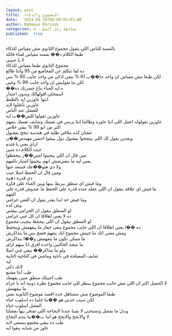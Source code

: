 ```yaml
---
layout: post
title:  المجموع والذكاء
date:   2024-04-10T00:00:01+03:00
author: Mahmoud Marzouk
categories: 4 - مغالطة رجل القشّ
published:  true
---
```

بالنسبة للناس اللي بتقول مجموع الثانوي مش مقياس للذكاء\
طبعا الكلام د�� نفسه مقياس لغباء قائله\
لا يا حبيبي\
مجموع الثانوي طبعا مقياس للذكاء\
ده لما تتكلم عن المجاميع من 95 وانتا طالع\
لكن طبعا مش مقياس ان واحد جا��ب 61 % يبقي اذكي من واحد جايب 60 %
بس\
لكن ما تقوليش ان واحد جايب 99 % وغبي\
��ه ايه الغباء بتاع حضرتك ده\
اسمحلي اقولهالك وبدون اعتذار\
انتوا عاوزين ايه بالظبط\
عاوزين تأصّلوا لايه\
للفشل عند الناس\
عاوزين تقولوا للش��ب ايه\
عاوزين تقولوله اعمل اللي انتا عاوزه وطالما انتا برنس في نفسك وشايف نفسك
بتفهم اكتر من ابو 99 % يبقي خلاص\
عشان كده بنلاقي طلبة في هندسة تنجح بمقبول\
وبعدين يقول لك اللي بينجحوا بمقبول دول بيبقوا احسن مهندس��ن\
ازاي يعني يا فندم\
جبت الكلام ده منين\
مين قال ان اللي بيجيبوا امتي��ز بيحفظوا\
يعني ليه ما بتفترضش انهم بيجيبوا امتياز بالفهم\
ولا دي هتو��عك فبتبعد عنها\
ومين قال ان الحفظ اصلا عيب\
دي قدرة ذهنية\
وما فيش اي منطق بيربط بينها وبين الغباء علي فكرة\
ما فيش اي علاقة بتقول ان اللي عقله عنده قدرة علي الحفظ ما عندوش قدرة
علي الفهم\
وما فيش حد ابدا يقدر يقول ان الغني حرامي\
وش كده\
لو المنطق بيقول ان الحرامي بيغتني\
ده لا يعني اطلاقا ان كل غني حرامي\
لو المنطق بيقول ان اللي بيحفظ بيجيب مجموع\
ده ��ا يعني اطلاقا ان اللي جايب مجموع يبقي حمار ما بيفهمش
وبيحفظ\
ومش معني انك ما جبتش مجموع انك بتفهم فشخ بس ما بتذاكرش\
ما ممكن تكون ما بتفهمش و��ا بتذاكرش\
ما نتيجة الحالتين واحدة افرق انا بينهم ازاي\
ولو ما بتذاكر�� تبقي غبي اصلا\
شايف المصلحة في ناحية وماشي في الناحية التانية\
ليه\
لانك ذكي\
طب انتا مقتنع\
طب اجيبلك منطق منين يفهمك\
لا الجميل اكتر ان اللي مش جايب مجموع بينظر للي جايب مجموع نظرة دونية
انه يا حرام ما بيفهمش\
طبعا الموضوع مش مستاهل حدة اقصد موضوع الثانوية يعني\
لكن سبب حدتي هو ��ننا خلينا ده اسلوب حياة\
الفشل اسلوب حياة\
وبدل ما نفشل ونستخبي لا بقينا عندنا البجاحة اللي نفتخر بيها
بفشلنا\
لا والابجح والابجح هو اننا ب��ينا بنذم النجاح\
طب ده يبقي مجتمع بيسعي لايه\
عاوز من شبابه يبقوا ايه
